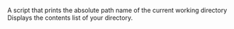 A script that prints the absolute path name of the current working directory
Displays the contents list of your directory.
